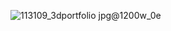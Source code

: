 ![113109_3dportfolio jpg@1200w_0e](https://github.com/user-attachments/assets/dfbf5ccf-e0ae-4d71-b3c2-c7839773a512)

